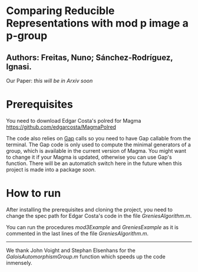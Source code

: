# Comparing Reducible Representations with mod p image a p-group
## Authors: Freitas, Nuno; Sánchez-Rodríguez, Ignasi.
Our Paper: _this will be in Arxiv soon_

# Prerequisites
You need to download Edgar Costa's polred for Magma
https://github.com/edgarcosta/MagmaPolred

The code also relies on [Gap](https://www.gap-system.org/) calls so you need to have Gap callable from the terminal. The Gap code is only used to compute the minimal generators of a group, which is available in the current version of Magma. You might want to change it if your Magma is updated, otherwise you can use Gap's function. There will be an automatich switch here in the future when this project is made into a package _soon_. 


# How to run
After installing the prerequisites and cloning the project, you need to change the spec path for Edgar Costa's code in the file _GreniesAlgorithm.m_. 

You can run the procedures _mod3Example_ and _GreniesExample_ as it is commented in the last lines of the file _GreniesAlgorithm.m_. 

---

We thank John Voight and Stephan Elsenhans for the _GaloisAutomorphismGroup.m_ function which speeds up the code inmensely. 

